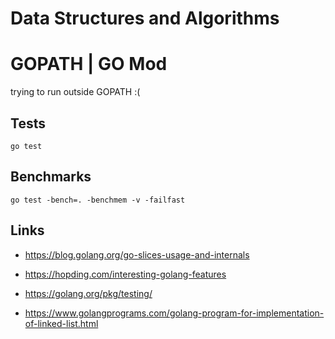 # Data Structures and Algorithms

# GOPATH | GO Mod

trying to run outside GOPATH :(

## Tests

```shell script
go test
```

## Benchmarks

```shell script
go test -bench=. -benchmem -v -failfast
```

## Links

+ https://blog.golang.org/go-slices-usage-and-internals
+ https://hopding.com/interesting-golang-features
+ https://golang.org/pkg/testing/

+ https://www.golangprograms.com/golang-program-for-implementation-of-linked-list.html